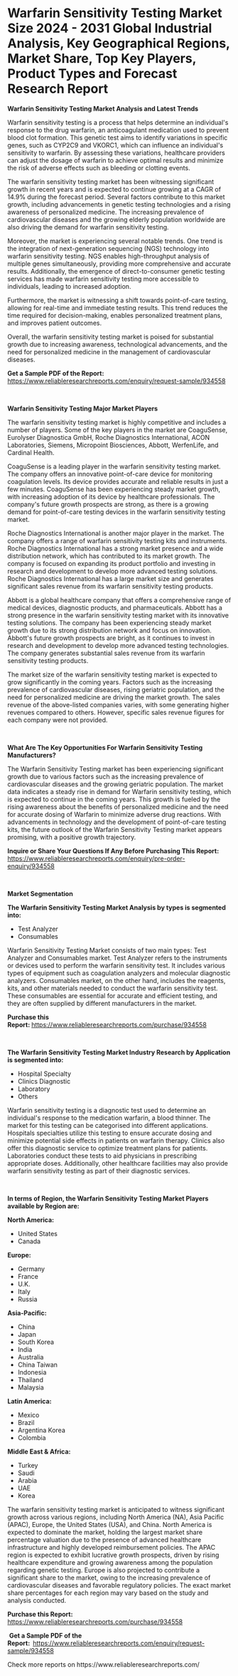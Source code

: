 <p><h1>Warfarin Sensitivity Testing Market Size 2024 - 2031 Global Industrial Analysis, Key Geographical Regions, Market Share, Top Key Players, Product Types and Forecast Research Report</h1></p><p><strong>Warfarin Sensitivity Testing Market Analysis and Latest Trends</strong></p>
<p><p>Warfarin sensitivity testing is a process that helps determine an individual's response to the drug warfarin, an anticoagulant medication used to prevent blood clot formation. This genetic test aims to identify variations in specific genes, such as CYP2C9 and VKORC1, which can influence an individual's sensitivity to warfarin. By assessing these variations, healthcare providers can adjust the dosage of warfarin to achieve optimal results and minimize the risk of adverse effects such as bleeding or clotting events.</p><p>The warfarin sensitivity testing market has been witnessing significant growth in recent years and is expected to continue growing at a CAGR of 14.9% during the forecast period. Several factors contribute to this market growth, including advancements in genetic testing technologies and a rising awareness of personalized medicine. The increasing prevalence of cardiovascular diseases and the growing elderly population worldwide are also driving the demand for warfarin sensitivity testing.</p><p>Moreover, the market is experiencing several notable trends. One trend is the integration of next-generation sequencing (NGS) technology into warfarin sensitivity testing. NGS enables high-throughput analysis of multiple genes simultaneously, providing more comprehensive and accurate results. Additionally, the emergence of direct-to-consumer genetic testing services has made warfarin sensitivity testing more accessible to individuals, leading to increased adoption.</p><p>Furthermore, the market is witnessing a shift towards point-of-care testing, allowing for real-time and immediate testing results. This trend reduces the time required for decision-making, enables personalized treatment plans, and improves patient outcomes.</p><p>Overall, the warfarin sensitivity testing market is poised for substantial growth due to increasing awareness, technological advancements, and the need for personalized medicine in the management of cardiovascular diseases.</p></p>
<p><strong>Get a Sample PDF of the Report:&nbsp;</strong> <a href="https://www.reliableresearchreports.com/enquiry/request-sample/934558">https://www.reliableresearchreports.com/enquiry/request-sample/934558</a></p>
<p>&nbsp;</p>
<p><strong>Warfarin Sensitivity Testing Major Market Players</strong></p>
<p><p>The warfarin sensitivity testing market is highly competitive and includes a number of players. Some of the key players in the market are CoaguSense, Eurolyser Diagnostica GmbH, Roche Diagnostics International, ACON Laboratories, Siemens, Micropoint Biosciences, Abbott, WerfenLife, and Cardinal Health.</p><p>CoaguSense is a leading player in the warfarin sensitivity testing market. The company offers an innovative point-of-care device for monitoring coagulation levels. Its device provides accurate and reliable results in just a few minutes. CoaguSense has been experiencing steady market growth, with increasing adoption of its device by healthcare professionals. The company's future growth prospects are strong, as there is a growing demand for point-of-care testing devices in the warfarin sensitivity testing market.</p><p>Roche Diagnostics International is another major player in the market. The company offers a range of warfarin sensitivity testing kits and instruments. Roche Diagnostics International has a strong market presence and a wide distribution network, which has contributed to its market growth. The company is focused on expanding its product portfolio and investing in research and development to develop more advanced testing solutions. Roche Diagnostics International has a large market size and generates significant sales revenue from its warfarin sensitivity testing products.</p><p>Abbott is a global healthcare company that offers a comprehensive range of medical devices, diagnostic products, and pharmaceuticals. Abbott has a strong presence in the warfarin sensitivity testing market with its innovative testing solutions. The company has been experiencing steady market growth due to its strong distribution network and focus on innovation. Abbott's future growth prospects are bright, as it continues to invest in research and development to develop more advanced testing technologies. The company generates substantial sales revenue from its warfarin sensitivity testing products.</p><p>The market size of the warfarin sensitivity testing market is expected to grow significantly in the coming years. Factors such as the increasing prevalence of cardiovascular diseases, rising geriatric population, and the need for personalized medicine are driving the market growth. The sales revenue of the above-listed companies varies, with some generating higher revenues compared to others. However, specific sales revenue figures for each company were not provided.</p></p>
<p>&nbsp;</p>
<p><strong>What Are The Key Opportunities For Warfarin Sensitivity Testing Manufacturers?</strong></p>
<p><p>The Warfarin Sensitivity Testing market has been experiencing significant growth due to various factors such as the increasing prevalence of cardiovascular diseases and the growing geriatric population. The market data indicates a steady rise in demand for Warfarin sensitivity testing, which is expected to continue in the coming years. This growth is fueled by the rising awareness about the benefits of personalized medicine and the need for accurate dosing of Warfarin to minimize adverse drug reactions. With advancements in technology and the development of point-of-care testing kits, the future outlook of the Warfarin Sensitivity Testing market appears promising, with a positive growth trajectory.</p></p>
<p><strong>Inquire or Share Your Questions If Any Before Purchasing This Report:</strong> <a href="https://www.reliableresearchreports.com/enquiry/pre-order-enquiry/934558">https://www.reliableresearchreports.com/enquiry/pre-order-enquiry/934558</a></p>
<p>&nbsp;</p>
<p><strong>Market Segmentation</strong></p>
<p><strong>The Warfarin Sensitivity Testing Market Analysis by types is segmented into:</strong></p>
<p><ul><li>Test Analyzer</li><li>Consumables</li></ul></p>
<p><p>Warfarin Sensitivity Testing Market consists of two main types: Test Analyzer and Consumables market. Test Analyzer refers to the instruments or devices used to perform the warfarin sensitivity test. It includes various types of equipment such as coagulation analyzers and molecular diagnostic analyzers. Consumables market, on the other hand, includes the reagents, kits, and other materials needed to conduct the warfarin sensitivity test. These consumables are essential for accurate and efficient testing, and they are often supplied by different manufacturers in the market.</p></p>
<p><strong>Purchase this Report:&nbsp;</strong><a href="https://www.reliableresearchreports.com/purchase/934558">https://www.reliableresearchreports.com/purchase/934558</a></p>
<p>&nbsp;</p>
<p><strong>The Warfarin Sensitivity Testing Market Industry Research by Application is segmented into:</strong></p>
<p><ul><li>Hospital Specialty</li><li>Clinics Diagnostic</li><li>Laboratory</li><li>Others</li></ul></p>
<p><p>Warfarin sensitivity testing is a diagnostic test used to determine an individual's response to the medication warfarin, a blood thinner. The market for this testing can be categorised into different applications. Hospitals specialties utilize this testing to ensure accurate dosing and minimize potential side effects in patients on warfarin therapy. Clinics also offer this diagnostic service to optimize treatment plans for patients. Laboratories conduct these tests to aid physicians in prescribing appropriate doses. Additionally, other healthcare facilities may also provide warfarin sensitivity testing as part of their diagnostic services.</p></p>
<p>&nbsp;</p>
<p><strong>In terms of Region, the Warfarin Sensitivity Testing Market Players available by Region are:</strong></p>
<p>
    <p> <strong> North America: </strong>
        <ul>
            <li>United States</li>
            <li>Canada</li>
        </ul>
        </p> 
    <p> <strong> Europe: </strong>
        <ul>
            <li>Germany</li>
            <li>France</li>
            <li>U.K.</li>
            <li>Italy</li>
            <li>Russia</li>
        </ul>
        </p> 
    <p> <strong> Asia-Pacific: </strong>
        <ul>
            <li>China</li>
            <li>Japan</li>
            <li>South Korea</li>
            <li>India</li>
            <li>Australia</li>
            <li>China Taiwan</li>
            <li>Indonesia</li>
            <li>Thailand</li>
            <li>Malaysia</li>
        </ul>
        </p> 
    <p> <strong> Latin America: </strong>
        <ul>
            <li>Mexico</li>
            <li>Brazil</li>
            <li>Argentina Korea</li>
            <li>Colombia</li>
        </ul>
        </p> 
    <p> <strong> Middle East & Africa: </strong>
        <ul>
            <li>Turkey</li>
            <li>Saudi</li>
            <li>Arabia</li>
            <li>UAE</li>
            <li>Korea</li>
        </ul>
    </p>
    </p>
<p><p>The warfarin sensitivity testing market is anticipated to witness significant growth across various regions, including North America (NA), Asia Pacific (APAC), Europe, the United States (USA), and China. North America is expected to dominate the market, holding the largest market share percentage valuation due to the presence of advanced healthcare infrastructure and highly developed reimbursement policies. The APAC region is expected to exhibit lucrative growth prospects, driven by rising healthcare expenditure and growing awareness among the population regarding genetic testing. Europe is also projected to contribute a significant share to the market, owing to the increasing prevalence of cardiovascular diseases and favorable regulatory policies. The exact market share percentages for each region may vary based on the study and analysis conducted.</p></p>
<p><strong>Purchase this Report: </strong><a href="https://www.reliableresearchreports.com/purchase/934558">https://www.reliableresearchreports.com/purchase/934558</a></p>
<p>&nbsp;<strong>Get a Sample PDF of the Report:&nbsp;&nbsp;</strong><a href="https://www.reliableresearchreports.com/enquiry/request-sample/934558">https://www.reliableresearchreports.com/enquiry/request-sample/934558</a></p>
<p><strong></strong></p>
<p>Check more reports on https://www.reliableresearchreports.com/</p>
